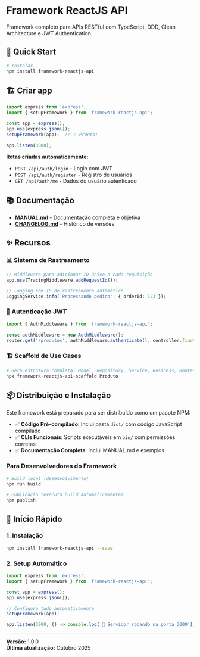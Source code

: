 # Framework ReactJS API

Framework completo para APIs RESTful com TypeScript, DDD, Clean Architecture e JWT Authentication.

## 🚀 Quick Start

```bash
# Instalar
npm install framework-reactjs-api
```

## 🏗️ Criar app

```typescript
import express from 'express';
import { setupFramework } from 'framework-reactjs-api';

const app = express();
app.use(express.json());
setupFramework(app);  // ✨ Pronto!

app.listen(3000);
```

**Rotas criadas automaticamente:**
- `POST /api/auth/login` - Login com JWT
- `POST /api/auth/register` - Registro de usuários
- `GET /api/auth/me` - Dados do usuário autenticado

## 📚 Documentação

- **[MANUAL.md](MANUAL.md)** - Documentação completa e objetiva
- **[CHANGELOG.md](CHANGELOG.md)** - Histórico de versões

## ✨ Recursos

### 📊 Sistema de Rastreamento

```typescript
// Middleware para adicionar ID único a cada requisição
app.use(TracingMiddleware.addRequestId());

// Logging com ID de rastreamento automático
LoggingService.info('Processando pedido', { orderId: 123 });
```

### 🔐 Autenticação JWT

```typescript
import { AuthMiddleware } from 'framework-reactjs-api';

const authMiddleware = new AuthMiddleware();
router.get('/produtos', authMiddleware.authenticate(), controller.findAll);
```

### 🏗️ Scaffold de Use Cases

```bash
# Gera estrutura completa: Model, Repository, Service, Business, Routes
npx framework-reactjs-api-scaffold Produto
```

## 📦 Distribuição e Instalação

Este framework está preparado para ser distribuído como um pacote NPM:

- ✅ **Código Pré-compilado**: Inclui pasta `dist/` com código JavaScript compilado
- ✅ **CLIs Funcionais**: Scripts executáveis em `bin/` com permissões corretas
- ✅ **Documentação Completa**: Inclui MANUAL.md e exemplos

### Para Desenvolvedores do Framework

```bash
# Build local (desenvolvimento)
npm run build

# Publicação (executa build automaticamente)
npm publish
```

## 🚀 Início Rápido

### 1. Instalação

```bash
npm install framework-reactjs-api --save
```

### 2. Setup Automático 

```typescript
import express from 'express';
import { setupFramework } from 'framework-reactjs-api';

const app = express();
app.use(express.json());

// Configura tudo automaticamente
setupFramework(app);

app.listen(3000, () => console.log('🚀 Servidor rodando na porta 3000'));
```

---

**Versão:** 1.0.0  
**Última atualização:** Outubro 2025
